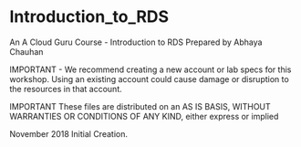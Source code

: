 # Introduction_to_RDS


An A Cloud Guru Course - Introduction to RDS Prepared by Abhaya Chauhan

IMPORTANT - We recommend creating a new account or lab specs for this workshop. Using an existing account could cause damage or disruption to the resources in that account.

IMPORTANT These files are distributed on an AS IS BASIS, WITHOUT WARRANTIES OR CONDITIONS OF ANY KIND, either express or implied

November 2018 Initial Creation.
